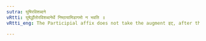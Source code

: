 ```yaml
---
sutra: घुषिरविशब्दने
vRtti: घुषेर्द्धोतोरविशब्दनेर्थे निष्ठायामिडागमो न भवति ॥
vRtti_eng: The Participial affix does not take the augment इट्, after the root घुष् in any sense other than that of ‘proclaimed'.

---
```

